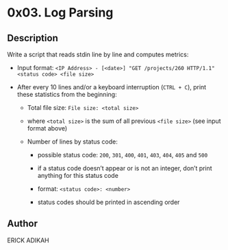 # 0x03. Log Parsing

## Description

Write a script that reads stdin line by line and computes metrics:

- Input format: `<IP Address> - [<date>] "GET /projects/260 HTTP/1.1" <status code> <file size>`

- After every 10 lines and/or a keyboard interruption (`CTRL + C`), print these statistics from the beginning:

  - Total file size: `File size: <total size>`

  - where `<total size>` is the sum of all previous `<file size>` (see input format above)

  - Number of lines by status code:

    - possible status code: `200`, `301`, `400`, `401`, `403`, `404`, `405` and `500`

    - if a status code doesn’t appear or is not an integer, don’t print anything for this status code

    - format: `<status code>: <number>`

    - status codes should be printed in ascending order

## Author

ERICK ADIKAH
